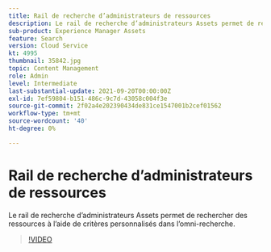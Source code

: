 ```yaml
---
title: Rail de recherche d’administrateurs de ressources
description: Le rail de recherche d’administrateurs Assets permet de rechercher des ressources à l’aide de critères personnalisés dans l’omni-recherche.
sub-product: Experience Manager Assets
feature: Search
version: Cloud Service
kt: 4995
thumbnail: 35842.jpg
topic: Content Management
role: Admin
level: Intermediate
last-substantial-update: 2021-09-20T00:00:00Z
exl-id: 7ef59804-b151-486c-9c7d-43058c004f3e
source-git-commit: 2f02a4e202390434de831ce1547001b2cef01562
workflow-type: tm+mt
source-wordcount: '40'
ht-degree: 0%

---
```


# Rail de recherche d’administrateurs de ressources

Le rail de recherche d’administrateurs Assets permet de rechercher des ressources à l’aide de critères personnalisés dans l’omni-recherche.

>[!VIDEO](https://video.tv.adobe.com/v/35842/?quality=12&learn=on&hidetitle=true)
